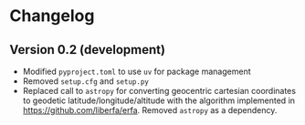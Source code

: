 # Changelog

## Version 0.2 (development)
- Modified `pyproject.toml` to use `uv` for package management
- Removed `setup.cfg` and `setup.py`
- Replaced call to `astropy` for converting geocentric cartesian coordinates
  to geodetic latitude/longitude/altitude with the algorithm implemented in
  https://github.com/liberfa/erfa. Removed `astropy` as a dependency.
